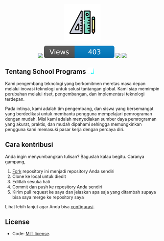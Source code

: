 <p align="center">
  <a href=""><img height="120" src="assets/images/stationery.png"></a>
</p>

<p align="center">
  <a href="https://github.com/Julius-Ulee/School-Programs/blob/master/LICENSE"><img src="https://img.shields.io/badge/License-MIT-yellow.svg"></a>
  <a href="https://github.com/Julius-Ulee/github-profile-views-counter/blob/master/readme/702971902/week.md"><img src="https://github.com/Julius-Ulee/github-profile-views-counter/blob/master/svg/702971902/badge.svg"></a>
  <a href="https://jekyllrb.com/"><img src="https://img.shields.io/badge/jekyll-%3E%3D%203.7-blue.svg"></a>
  <a href="https://rubygems.org/gems/minimal-mistakes-jekyll"><img src="https://img.shields.io/gem/v/minimal-mistakes-jekyll.svg"></a>
</p>

## Tentang School Programs <img height="20" src="https://github.com/Julius-Ulee/github-profile-views-counter/blob/master/graph/702971902/small/week.png">
Kami pengembang teknologi yang berkomitmen meretas masa depan melalui inovasi teknologi untuk solusi tantangan global. Kami siap memimpin perubahan melalui riset, pengembangan, dan implementasi teknologi terdepan.

Pada intinya, kami adalah tim pengembang, dan siswa yang bersemangat yang berdedikasi untuk membantu pengguna mempelajari pemrograman dengan mudah. Misi kami adalah menyediakan sumber daya pemrograman yang akurat, praktis, dan mudah dipahami sehingga memungkinkan pengguna kami memasuki pasar kerja dengan percaya diri.

## Cara kontribusi
Anda ingin menyumbangkan tulisan? Baguslah kalau begitu. Caranya gampang,

1. [Fork](https://github.com/Julius-Ulee/School-Programs/fork) repository ini menjadi repository Anda sendiri
2. Clone ke local untuk diedit
3. Editlah sesuka hati
4. Commit dan push ke repository Anda sendiri
5. Kirim pull request ke saya dan jelaskan apa saja yang ditambah supaya bisa saya merge ke repository saya

Lihat lebih lanjut agar Anda bisa [configurasi](https://mmistakes.github.io/minimal-mistakes/docs/configuration/).

## License

- Code: [MIT license](https://opensource.org/licenses/MIT).
